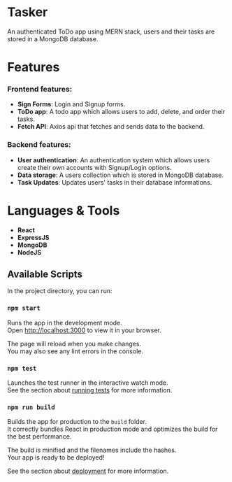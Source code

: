 # Tasker
An authenticated ToDo app using MERN stack, users and their tasks are stored in a MongoDB database.

# Features
### Frontend features:
* **Sign Forms**: Login and Signup forms.
* **ToDo app**: A todo app which allows users to add, delete, and order their tasks.
* **Fetch API**: Axios api that fetches and sends data to the backend.
### Backend features:
* **User authentication**: An authentication system which allows users create their own accounts with Signup/Login options.
* **Data storage**: A users collection which is stored in MongoDB database.
* **Task Updates**: Updates users' tasks in their database informations.

# Languages & Tools

* **React**
* **ExpressJS**
* **MongoDB**
* **NodeJS**

## Available Scripts

In the project directory, you can run:

### `npm start`

Runs the app in the development mode.\
Open [http://localhost:3000](http://localhost:3000) to view it in your browser.

The page will reload when you make changes.\
You may also see any lint errors in the console.

### `npm test`

Launches the test runner in the interactive watch mode.\
See the section about [running tests](https://facebook.github.io/create-react-app/docs/running-tests) for more information.

### `npm run build`

Builds the app for production to the `build` folder.\
It correctly bundles React in production mode and optimizes the build for the best performance.

The build is minified and the filenames include the hashes.\
Your app is ready to be deployed!

See the section about [deployment](https://facebook.github.io/create-react-app/docs/deployment) for more information.

